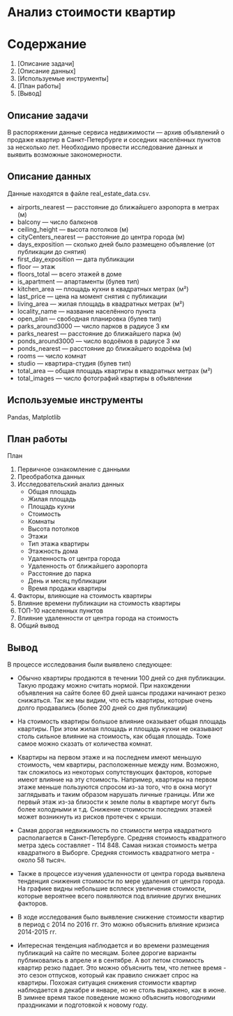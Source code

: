 # Анализ стоимости квартир

# Содержание
1. [Описание задачи] 
2. [Описание данных]
3. [Используемые инструменты]
4. [План работы]
5. [Вывод]

## Описание задачи

В распоряжении данные сервиса недвижимости — архив объявлений о продаже квартир в Санкт-Петербурге и соседних населённых пунктов за несколько лет. 
Необходимо провести исследование данных и выявить возможные закономерности.




## Описание данных

Данные находятся в файле real_estate_data.csv.

* airports_nearest — расстояние до ближайшего аэропорта в метрах (м)
* balcony — число балконов
* ceiling_height — высота потолков (м)
* cityCenters_nearest — расстояние до центра города (м)
* days_exposition — сколько дней было размещено объявление (от публикации до снятия)
* first_day_exposition — дата публикации
* floor — этаж
* floors_total — всего этажей в доме
* is_apartment — апартаменты (булев тип)
* kitchen_area — площадь кухни в квадратных метрах (м²)
* last_price — цена на момент снятия с публикации
* living_area — жилая площадь в квадратных метрах (м²)
* locality_name — название населённого пункта
* open_plan — свободная планировка (булев тип)
* parks_around3000 — число парков в радиусе 3 км
* parks_nearest — расстояние до ближайшего парка (м)
* ponds_around3000 — число водоёмов в радиусе 3 км
* ponds_nearest — расстояние до ближайшего водоёма (м)
* rooms — число комнат
* studio — квартира-студия (булев тип)
* total_area — общая площадь квартиры в квадратных метрах (м²)
* total_images — число фотографий квартиры в объявлении


## Используемые инструменты 

 Pandas, Matplotlib

## План работы

План

1. Первичное ознакомление с данными
2. Преобработка данных
3. Исследовательский анализ данных
	* Общая площадь
	* Жилая площадь
	* Площадь кухни
	* Стоимость
	* Комнаты
	* Высота потолков
	* Этажи
	* Тип этажа квартиры
	* Этажность дома
	* Удаленность от центра города
	* Удаленность от ближайшего аэропорта
	* Расстояние до парка
	* День и месяц публикации
	* Время продажи квартиры
4. Факторы, влияющие на стоимость квартиры
5. Влияние времени публикации на стоимость квартиры
6. ТОП-10 населенных пунктов
7. Влияние удаленности от центра города на стоимость
8. Общий вывод


## Вывод

В процессе исследования были выявлено следующее:

* Обычно квартиры продаются в течении 100 дней со дня публикации. Такую продажу можно считать нормой. При нахождении объявления на сайте более 60 дней шансы продажи начинают резко снижаться. Так же мы видим, что есть квартиры, которые очень долго продавались (более 200 дней со дня публикации)

* На стоимость квартиры большое влияние оказывает общая площадь квартиры. При этом жилая площадь и площадь кухни не оказывают столь сильное влияние на стоимость, как общая площадь. Тоже самое можно сказать от количества комнат.

* Квартиры на первом этаже и на последнем имеют меньшую стоимость, чем квартиры, расположенные между ним. Возможно, так сложилось из некоторых сопутствующих факторов, которые имеют влияние на эту стоимость. Например, квартиры на первом этаже меньше пользуются спросом из-за того, что в окна могут заглядывать и таким образом нарушать личные границы. Или же первый этаж из-за близости к земле полы в квартире могут быть более холодными и т.д. Снижение стоимости последних этажей может возникнуть из рисков протечек с крыши.

* Самая дорогая недвижимость по стоимости метра квадратного располагается в Санкт-Петербурге. Средняя стоимость квадратного метра здесь составляет - 114 848. Самая низкая стоимость метра квадратного в Выборге. Средняя стоимость квадратного метра - около 58 тысяч.

* Также в процессе изучения удаленности от центра города выявлена тенденция снижения стоимости по мере удаления от центра города. На графике видны небольшие всплеск увеличения стоимости, которые вероятнее всего появляются под влияние других внешних факторов.

* В ходе исследования было выявление снижение стоимости квартир в период с 2014 по 2016 гг. Это можно объяснить влияние кризиса 2014-2015 гг.

* Интересная тенденция наблюдается и во времени размещения публикаций на сайте по месяцам. Более дорогие варианты публиковались в апреле и в сентябре. А вот летом стоимость квартир резко падает. Это можно объяснить тем, что летнее время - это сезон отпусков, который как правило снижает спрос на квартиры. Похожая ситуация снижения стоимости квартир наблюдается в декабре и январе, но не столь выражено, как в июне. В зимнее время такое поведение можно объяснить новогодними праздниками и подготовкой к новому году.


